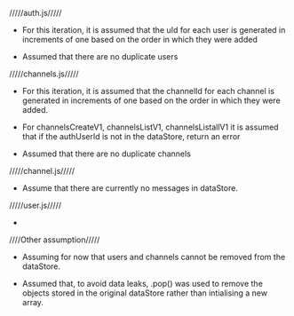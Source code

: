 /////auth.js/////

  - For this iteration, it is assumed that the uId for each user is generated in increments of one based on the order in which they were added

  - Assumed that there are no duplicate users

/////channels.js/////

  - For this iteration, it is assumed that the channelId for each channel is generated in increments of one based on the order in which they were added.

  - For channelsCreateV1, channelsListV1, channelsListallV1 it is assumed that if the authUserId is not in the dataStore, return an error

  - Assumed that there are no duplicate channels

/////channel.js/////

  
  - Assume that there are currently no messages in dataStore.

/////user.js/////

  - 

////Other assumption/////

  - Assuming for now that users and channels cannot be removed from the dataStore.

  - Assumed that, to avoid data leaks, .pop() was used to remove the objects stored in the original dataStore rather than intialising a new array.
